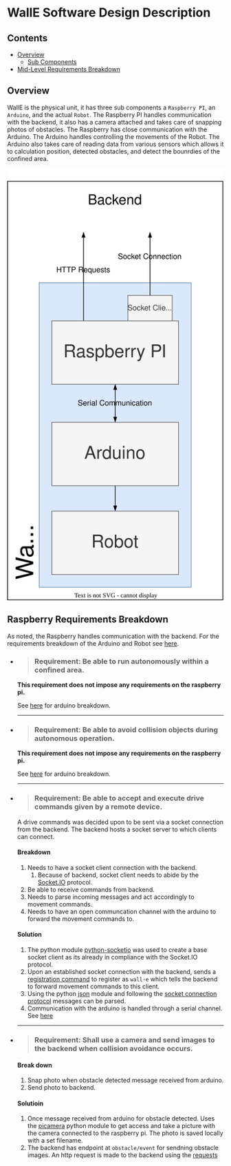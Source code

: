 # WallE Software Design Description

## Contents
* [Overview](#overview)
  * [Sub Components](#sub-components)
* [Mid-Level Requirements Breakdown]()


## Overview
WallE is the physical unit, it has three sub components a `Raspberry PI`, an `Arduino`, and the actual `Robot`. The Raspberry PI handles communication with the backend, it also has a camera attached and takes care of snapping photos of obstacles. The Raspberry has close communication with the Arduino. The Arduino handles controlling the movements of the Robot. The Arduino also takes care of reading data from various sensors which allows it to calculation position, detected obstacles, and detect the bounrdies of the confined area.


![WallE Overview](../assets/wallE_software_design.svg)

## Raspberry Requirements Breakdown
As noted, the Raspberry handles communication with the backend. For the requirements breakdown of the Arduino and Robot see [here](Software%20Design%20Description.md#high-level-requirements-&-low-level-requirements:).

* > ### Requirement: Be able to run autonomously within a confined area.
  **This requirement does not impose any requirements on the raspberry pi.**

  See [here](Software%20Design%20Description.md#high-level-requirements-&-low-level-requirements:) for arduino breakdown.

  ---

* > ### Requirement: Be able to avoid collision objects during autonomous operation.
  **This requirement does not impose any requirements on the raspberry pi.**
  
  See [here](Software%20Design%20Description.md#high-level-requirements-&-low-level-requirements:) for arduino breakdown.

  ---
* > ### Requirement: Be able to accept and execute drive commands given by a remote device.
  A drive commands was decided upon to be sent via a socket connection from the backend. The backend hosts a socket server to which clients can connect.
  
  #### Breakdown
  1. Needs to have a socket client connection with the backend.
     1. Because of backend, socket client needs to abide by the [Socket.IO](https://socket.io/) protocol.
  2. Be able to receive commands from backend.
  3. Needs to parse incoming messages and act accordingly to movement commands.
  4. Needs to have an open communcation channel with the arduino to forward the movement commands to. 
  
  #### Solution
  1. The python module [python-socketio](https://python-socketio.readthedocs.io/en/latest/) was used to create a base socket client as its already in compliance with the Socket.IO protocol.
  2. Upon an established socket connection with the backend, sends a [registration command](../backend/socket_connection_protocol.md#register-socket-client) to register as `wall-e` which tells the backend to forward movement commands to this client.
  3. Using the python [json](https://docs.python.org/3/library/json.html) module and following the [socket connection protocol](../backend/socket_connection_protocol.md) messages can be parsed.
  4.  Communication with the arduino is handled through a serial channel. See [here](Software%20Design%20Description.md#source-code-components-for-the-raspberry-pi(mainfile))

  ---

* > ### Requirement: Shall use a camera and send images to the backend when collision avoidance occurs.
  #### Break down
  1. Snap photo when obstacle detected message received from arduino.
  2. Send photo to backend.

  #### Solutioin
  1. Once message received from arduino for obstacle detected. Uses the [picamera](https://picamera.readthedocs.io/en/release-1.13/) python module to get access and take a picture with the camera connected to the raspberry pi. The photo is saved locally with a set filename.
  2. The backend has endpoint at `obstacle/event` for sendning obstacle images. An http request is made to the backend using the [requests](https://docs.python-requests.org/en/latest/)
